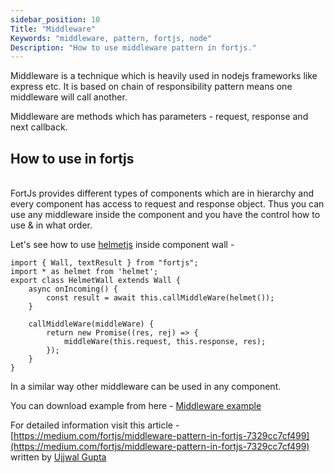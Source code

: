 ```yaml
---
sidebar_position: 10
Title: "Middleware"
Keywords: "middleware, pattern, fortjs, node"
Description: "How to use middleware pattern in fortjs."
---
```


Middleware is a technique which is heavily used in nodejs frameworks like express etc. It is based on chain of responsibility pattern means one middleware will call another.

<p class="highlight">Middleware are methods which has parameters - request, response and next callback.</p>

## How to use in fortjs 

<br/>FortJs provides different types of components which are in hierarchy and every component has access to request and response object. Thus you can use any middleware inside the component and you have the control how to use & in what order.


Let's see how to use [helmetjs](https://www.npmjs.com/package/helmet) inside component wall - 

```
import { Wall, textResult } from "fortjs";
import * as helmet from 'helmet';
export class HelmetWall extends Wall {
    async onIncoming() {
        const result = await this.callMiddleWare(helmet());
    }

    callMiddleWare(middleWare) {
        return new Promise((res, rej) => {
            middleWare(this.request, this.response, res);
        });
    }
}
```

In a similar way other middleware can be used in any component.

You can download example from here - [Middleware example](https://github.com/ujjwalguptaofficial/fortjs-examples/tree/master/middleware)

For detailed information visit this article - [https://medium.com/fortjs/middleware-pattern-in-fortjs-7329cc7cf499](https://medium.com/fortjs/middleware-pattern-in-fortjs-7329cc7cf499) written by [Ujjwal Gupta](https://twitter.com/ujjwal_kr_gupta)

